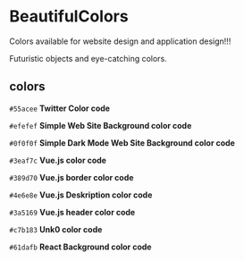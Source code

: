 # BeautifulColors
Colors available for website design and application design!!!  

Futuristic objects and eye-catching colors.

## colors

`#55acee` **Twitter Color code**

`#efefef` **Simple Web Site Background color code**

`#0f0f0f` **Simple Dark Mode Web Site Background color code**

`#3eaf7c` **Vue.js color code**

`#389d70` **Vue.js border color code**

`#4e6e8e` **Vue.js Deskription color code**

`#3a5169` **Vue.js header color code**

`#c7b183` **Unk0 color code**

`#61dafb` **React Background color code**
